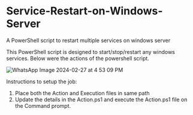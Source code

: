 # Service-Restart-on-Windows-Server
A PowerShell script to restart multiple services on windows server


This PowerShell script is designed to start/stop/restart any windows services. Below were the actions of the powershell script.

![WhatsApp Image 2024-02-27 at 4 53 09 PM](https://github.com/venkataramarajun/Service-Restart-on-Windows-Service/assets/135193505/4e049f2d-a823-41bd-8450-c3d993cca0bc)


Instructions to setup the job:
1. Place both the Action and Execution files in same path
2. Update the details in the Action.ps1 and execute the Action.ps1 file on the Command prompt.
